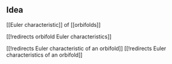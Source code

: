 

## Idea

[[Euler characteristic]] of [[orbifolds]]


[[!redirects orbifold Euler characteristics]]

[[!redirects Euler characteristic of an orbifold]]
[[!redirects Euler characteristics of an orbifold]]